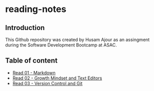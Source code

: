 # reading-notes

## Introduction

This Github repository was created by Husam Ajour as an assingment during the Software Development Bootcamp at ASAC.

## Table of content

- [Read 01 - Markdown](read-01.md)
- [Read 02 - Growth Mindset and Text Editors](/reading-notes/read-02)
- [Read 03 - Version Control and Git](/reading-notes/read-03)